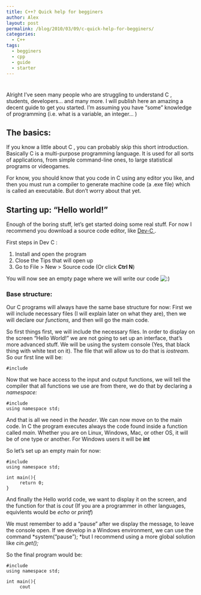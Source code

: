 ```yaml
---
title: C++? Quick help for begginers
author: Alex
layout: post
permalink: /blog/2010/03/09/c-quick-help-for-begginers/
categories:
  - C++
tags:
  - begginers
  - cpp
  - guide
  - starter
---
```

# 

Alright I’ve seen many people who are struggling to understand C , students, developers… and many more. I will publish here an amazing a decent guide to get you started. I’m assuming you have “some” knowledge of programming (i.e. what is a variable, an integer… )

## The basics:

If you know a little about C , you can probably skip this short introduction. Basically C is a multi-purpose programming language. It is used for all sorts of applications, from simple command-line ones, to large statistical programs or videogames.

For know, you should know that you code in C using any editor you like, and then you must run a compiler to generate machine code (a .exe file) which is called an executable. But don’t worry about that yet.

## Starting up: “Hello world!”

Enough of the boring stuff, let’s get started doing some real stuff. For now I recommend you download a source code editor, like [Dev-C ][1].

 [1]: http://www.bloodshed.net/devcpp.html "Dev-C  "

First steps in Dev C :

1.  Install and open the program
2.  Close the Tips that will open up
3.  Go to File > New > Source code (Or click **Ctrl N**)

You will now see an empty page where we will write our code ![:)][2] 

 [2]: http://urbanoalvarez.es/blog/wp-includes/images/smilies/icon_smile.gif

### Base structure:

Our C programs will always have the same base structure for now: First we will include necessary files (I will explain later on what they are), then we will declare our *functions,* and then will go the main code.

So first things first, we will include the necessary files. In order to display on the screen “Hello World!” we are not going to set up an interface, that’s more advanced stuff. We will be using the system console (Yes, that black thing with white text on it). The file that will allow us to do that is *iostream.* So our first line will be:

    #include 

Now that we hace access to the input and output functions, we will tell the compiler that all functions we use are from there, we do that by declaring a *namespace:*

    #include 
    using namespace std;

And that is all we need in the *header*. We can now move on to the main code. In C the program executes always the code found inside a function called *main*. Whether you are on Linux, Windows, Mac, or other OS, it will be of one type or another. For Windows users it will be **int**

So let’s set up an empty main for now:

    #include 
    using namespace std;
    
    int main(){
         return 0;
    }

And finally the Hello world code, we want to display it on the screen, and the function for that is *cout* (If you are a programmer in other languages, equivlents would be *echo* or *printf*)

We must remember to add a “pause” after we display the message, to leave the console open. If we develop in a Windows environment, we can use the command *system(“pause”); *but I recommend using a more global solution like *cin.get();*

So the final program would be:

    #include 
    using namespace std;
    
    int main(){
         cout 